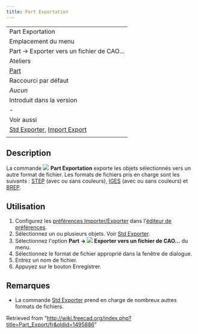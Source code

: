 ```yaml
---
title: Part Exportation
---
```

|  |
| --- |
| Part Exportation |
| Emplacement du menu |
| Part → Exporter vers un fichier de CAO... |
| Ateliers |
| [Part](/Part_Workbench/fr "Part Workbench/fr") |
| Raccourci par défaut |
| *Aucun* |
| Introduit dans la version |
| - |
| Voir aussi |
| [Std Exporter](/Std_Export/fr "Std Export/fr"), [Import Export](/Import_Export/fr "Import Export/fr") |
|  |

## Description

La commande ![](/images/Part_Export.svg) **Part Exportation** exporte les objets sélectionnés vers un autre format de fichier. Les formats de fichiers pris en charge sont les suivants : [STEP](https://fr.wikipedia.org/wiki/Standard_pour_l%27%C3%A9change_de_donn%C3%A9es_de_produit) (avec ou sans couleurs), [IGES](https://fr.wikipedia.org/wiki/Initial_Graphics_Exchange_Specification) (avec ou sans couleurs) et [BREP](https://fr.wikipedia.org/wiki/B-Rep).

## Utilisation

1. Configurez les [préférences Importer/Exporter](/Import_Export_Preferences/fr "Import Export Preferences/fr") dans l'[éditeur de préférences](/Preferences_Editor/fr "Preferences Editor/fr").
2. Sélectionnez un ou plusieurs objets. Voir [Std Exporter](/Std_Export/fr#Utilisation "Std Export/fr").
3. Sélectionnez l'option **Part → ![](/images/Part_Export.svg) Exporter vers un fichier de CAO...** du menu.
4. Sélectionnez le format de fichier approprié dans la fenêtre de dialogue.
5. Entrez un nom de fichier.
6. Appuyez sur le bouton Enregistrer.

## Remarques

* La commande [Std Exporter](/Std_Export/fr "Std Export/fr") prend en charge de nombreux autres formats de fichiers.

Retrieved from "<http://wiki.freecad.org/index.php?title=Part_Export/fr&oldid=1495886>"